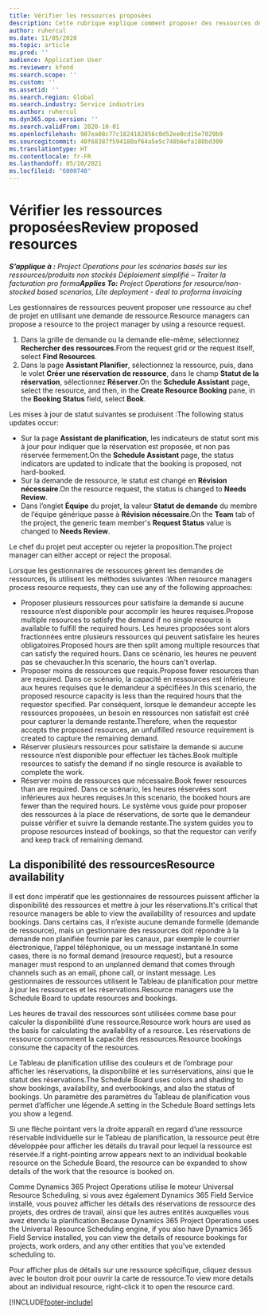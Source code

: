 ```yaml
---
title: Vérifier les ressources proposées
description: Cette rubrique explique comment proposer des ressources de projet.
author: ruhercul
ms.date: 11/05/2020
ms.topic: article
ms.prod: ''
audience: Application User
ms.reviewer: kfend
ms.search.scope: ''
ms.custom: ''
ms.assetid: ''
ms.search.region: Global
ms.search.industry: Service industries
ms.author: ruhercul
ms.dyn365.ops.version: ''
ms.search.validFrom: 2020-10-01
ms.openlocfilehash: 987ea08c77c1824182856c0d52ee0cd15e7029b9
ms.sourcegitcommit: 40f68387f594180af64a5e5c748b6efa188bd300
ms.translationtype: HT
ms.contentlocale: fr-FR
ms.lasthandoff: 05/10/2021
ms.locfileid: "6000748"
---
```

# <a name="review-proposed-resources"></a><span data-ttu-id="a5cb4-103">Vérifier les ressources proposées</span><span class="sxs-lookup"><span data-stu-id="a5cb4-103">Review proposed resources</span></span>

<span data-ttu-id="a5cb4-104">_**S’applique à :** Project Operations pour les scénarios basés sur les ressources/produits non stockés Déploiement simplifié – Traiter la facturation pro forma_</span><span class="sxs-lookup"><span data-stu-id="a5cb4-104">_**Applies To:** Project Operations for resource/non-stocked based scenarios, Lite deployment - deal to proforma invoicing_</span></span>

<span data-ttu-id="a5cb4-105">Les gestionnaires de ressources peuvent proposer une ressource au chef de projet en utilisant une demande de ressource.</span><span class="sxs-lookup"><span data-stu-id="a5cb4-105">Resource managers can propose a resource to the project manager by using a resource request.</span></span>

1. <span data-ttu-id="a5cb4-106">Dans la grille de demande ou la demande elle-même, sélectionnez **Rechercher des ressources**.</span><span class="sxs-lookup"><span data-stu-id="a5cb4-106">From the request grid or the request itself, select **Find Resources**.</span></span>
2. <span data-ttu-id="a5cb4-107">Dans la page **Assistant Planifier**, sélectionnez la ressource, puis, dans le volet **Créer une réservation de ressource**, dans le champ **Statut de la réservation**, sélectionnez **Réserver**.</span><span class="sxs-lookup"><span data-stu-id="a5cb4-107">On the **Schedule Assistant** page, select the resource, and then, in the **Create Resource Booking** pane, in the **Booking Status** field, select **Book**.</span></span>

<span data-ttu-id="a5cb4-108">Les mises à jour de statut suivantes se produisent :</span><span class="sxs-lookup"><span data-stu-id="a5cb4-108">The following status updates occur:</span></span>

- <span data-ttu-id="a5cb4-109">Sur la page **Assistant de planification**, les indicateurs de statut sont mis à jour pour indiquer que la réservation est proposée, et non pas réservée fermement.</span><span class="sxs-lookup"><span data-stu-id="a5cb4-109">On the **Schedule Assistant** page, the status indicators are updated to indicate that the booking is proposed, not hard-booked.</span></span>
- <span data-ttu-id="a5cb4-110">Sur la demande de ressource, le statut est changé en **Révision nécessaire**.</span><span class="sxs-lookup"><span data-stu-id="a5cb4-110">On the resource request, the status is changed to **Needs Review**.</span></span>
- <span data-ttu-id="a5cb4-111">Dans l’onglet **Équipe** du projet, la valeur **Statut de demande** du membre de l’équipe générique passe à **Révision nécessaire**.</span><span class="sxs-lookup"><span data-stu-id="a5cb4-111">On the **Team** tab of the project, the generic team member's **Request Status** value is changed to **Needs Review**.</span></span>

<span data-ttu-id="a5cb4-112">Le chef du projet peut accepter ou rejeter la proposition.</span><span class="sxs-lookup"><span data-stu-id="a5cb4-112">The project manager can either accept or reject the proposal.</span></span>

<span data-ttu-id="a5cb4-113">Lorsque les gestionnaires de ressources gèrent les demandes de ressources, ils utilisent les méthodes suivantes :</span><span class="sxs-lookup"><span data-stu-id="a5cb4-113">When resource managers process resource requests, they can use any of the following approaches:</span></span>

- <span data-ttu-id="a5cb4-114">Proposer plusieurs ressources pour satisfaire la demande si aucune ressource n’est disponible pour accomplir les heures requises.</span><span class="sxs-lookup"><span data-stu-id="a5cb4-114">Propose multiple resources to satisfy the demand if no single resource is available to fulfill the required hours.</span></span> <span data-ttu-id="a5cb4-115">Les heures proposées sont alors fractionnées entre plusieurs ressources qui peuvent satisfaire les heures obligatoires.</span><span class="sxs-lookup"><span data-stu-id="a5cb4-115">Proposed hours are then split among multiple resources that can satisfy the required hours.</span></span> <span data-ttu-id="a5cb4-116">Dans ce scénario, les heures ne peuvent pas se chevaucher.</span><span class="sxs-lookup"><span data-stu-id="a5cb4-116">In this scenario, the hours can't overlap.</span></span>
- <span data-ttu-id="a5cb4-117">Proposer moins de ressources que requis.</span><span class="sxs-lookup"><span data-stu-id="a5cb4-117">Propose fewer resources than are required.</span></span> <span data-ttu-id="a5cb4-118">Dans ce scénario, la capacité en ressources est inférieure aux heures requises que le demandeur a spécifiées.</span><span class="sxs-lookup"><span data-stu-id="a5cb4-118">In this scenario, the proposed resource capacity is less than the required hours that the requestor specified.</span></span> <span data-ttu-id="a5cb4-119">Par conséquent, lorsque le demandeur accepte les ressources proposées, un besoin en ressources non satisfait est créé pour capturer la demande restante.</span><span class="sxs-lookup"><span data-stu-id="a5cb4-119">Therefore, when the requestor accepts the proposed resources, an unfulfilled resource requirement is created to capture the remaining demand.</span></span>
- <span data-ttu-id="a5cb4-120">Réserver plusieurs ressources pour satisfaire la demande si aucune ressource n’est disponible pour effectuer les tâches.</span><span class="sxs-lookup"><span data-stu-id="a5cb4-120">Book multiple resources to satisfy the demand if no single resource is available to complete the work.</span></span>
- <span data-ttu-id="a5cb4-121">Réserver moins de ressources que nécessaire.</span><span class="sxs-lookup"><span data-stu-id="a5cb4-121">Book fewer resources than are required.</span></span> <span data-ttu-id="a5cb4-122">Dans ce scénario, les heures réservées sont inférieures aux heures requises.</span><span class="sxs-lookup"><span data-stu-id="a5cb4-122">In this scenario, the booked hours are fewer than the required hours.</span></span> <span data-ttu-id="a5cb4-123">Le système vous guide pour proposer des ressources à la place de réservations, de sorte que le demandeur puisse vérifier et suivre la demande restante.</span><span class="sxs-lookup"><span data-stu-id="a5cb4-123">The system guides you to propose resources instead of bookings, so that the requestor can verify and keep track of remaining demand.</span></span>

## <a name="resource-availability"></a><span data-ttu-id="a5cb4-124">La disponibilité des ressources</span><span class="sxs-lookup"><span data-stu-id="a5cb4-124">Resource availability</span></span>

<span data-ttu-id="a5cb4-125">Il est donc impératif que les gestionnaires de ressources puissent afficher la disponibilité des ressources et mettre à jour les réservations.</span><span class="sxs-lookup"><span data-stu-id="a5cb4-125">It's critical that resource managers be able to view the availability of resources and update bookings.</span></span> <span data-ttu-id="a5cb4-126">Dans certains cas, il n’existe aucune demande formelle (demande de ressource), mais un gestionnaire des ressources doit répondre à la demande non planifiée fournie par les canaux, par exemple le courrier électronique, l’appel téléphonique, ou un message instantané.</span><span class="sxs-lookup"><span data-stu-id="a5cb4-126">In some cases, there is no formal demand (resource request), but a resource manager must respond to an unplanned demand that comes through channels such as an email, phone call, or instant message.</span></span> <span data-ttu-id="a5cb4-127">Les gestionnaires de ressources utilisent le Tableau de planification pour mettre à jour les ressources et les réservations.</span><span class="sxs-lookup"><span data-stu-id="a5cb4-127">Resource managers use the Schedule Board to update resources and bookings.</span></span>

<span data-ttu-id="a5cb4-128">Les heures de travail des ressources sont utilisées comme base pour calculer la disponibilité d’une ressource.</span><span class="sxs-lookup"><span data-stu-id="a5cb4-128">Resource work hours are used as the basis for calculating the availability of a resource.</span></span> <span data-ttu-id="a5cb4-129">Les réservations de ressource consomment la capacité des ressources.</span><span class="sxs-lookup"><span data-stu-id="a5cb4-129">Resource bookings consume the capacity of the resources.</span></span>

<span data-ttu-id="a5cb4-130">Le Tableau de planification utilise des couleurs et de l’ombrage pour afficher les réservations, la disponibilité et les surréservations, ainsi que le statut des réservations.</span><span class="sxs-lookup"><span data-stu-id="a5cb4-130">The Schedule Board uses colors and shading to show bookings, availability, and overbookings, and also the status of bookings.</span></span> <span data-ttu-id="a5cb4-131">Un paramètre des paramètres du Tableau de planification vous permet d’afficher une légende.</span><span class="sxs-lookup"><span data-stu-id="a5cb4-131">A setting in the Schedule Board settings lets you show a legend.</span></span>

<span data-ttu-id="a5cb4-132">Si une flèche pointant vers la droite apparaît en regard d’une ressource réservable individuelle sur le Tableau de planification, la ressource peut être développée pour afficher les détails du travail pour lequel la ressource est réservée.</span><span class="sxs-lookup"><span data-stu-id="a5cb4-132">If a right-pointing arrow appears next to an individual bookable resource on the Schedule Board, the resource can be expanded to show details of the work that the resource is booked on.</span></span>

<span data-ttu-id="a5cb4-133">Comme Dynamics 365 Project Operations utilise le moteur Universal Resource Scheduling, si vous avez également Dynamics 365 Field Service installé, vous pouvez afficher les détails des réservations de ressource des projets, des ordres de travail, ainsi que les autres entités auxquelles vous avez étendu la planification.</span><span class="sxs-lookup"><span data-stu-id="a5cb4-133">Because Dynamics 365 Project Operations uses the Universal Resource Scheduling engine, if you also have Dynamics 365 Field Service installed, you can view the details of resource bookings for projects, work orders, and any other entities that you've extended scheduling to.</span></span>

<span data-ttu-id="a5cb4-134">Pour afficher plus de détails sur une ressource spécifique, cliquez dessus avec le bouton droit pour ouvrir la carte de ressource.</span><span class="sxs-lookup"><span data-stu-id="a5cb4-134">To view more details about an individual resource, right-click it to open the resource card.</span></span>



[!INCLUDE[footer-include](../includes/footer-banner.md)]